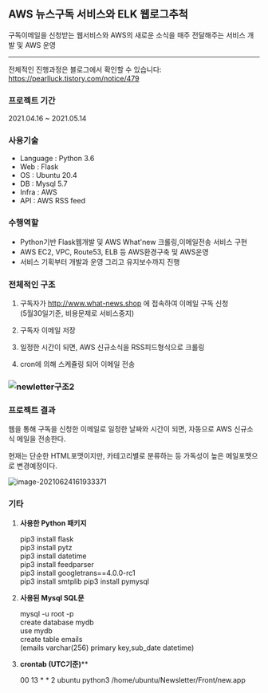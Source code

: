 ## AWS 뉴스구독 서비스와 ELK 웹로그추척

구독이메일을 신청받는 웹서비스와 AWS의 새로운 소식을 매주 전달해주는 서비스 개발 및 AWS 운영
<hr>

전체적인 진행과정은 블로그에서 확인할 수 있습니다: https://pearlluck.tistory.com/notice/479


### 프로젝트 기간

2021.04.16 ~ 2021.05.14


### 사용기술

- Language : Python 3.6 <br>
- Web : Flask <br>
- OS : Ubuntu 20.4  <br>
- DB : Mysql 5.7 <br>
- Infra : AWS<br>
- API : AWS RSS feed

### 수행역할

- Python기반 Flask웹개발 및 AWS What'new 크롤링,이메일전송 서비스 구현
- AWS EC2, VPC, Route53, ELB 등 AWS환경구축 및 AWS운영
- 서비스 기획부터 개발과 운영 그리고 유지보수까지 진행


### 전체적인 구조

1. 구독자가 http://www.what-news.shop 에 접속하여 이메일 구독 신청<br> (5월30일기준, 비용문제로 서비스중지)

2. 구독자 이메일  저장
3. 일정한 시간이 되면, AWS 신규소식을 RSS피드형식으로 크롤링
4. cron에 의해 스케쥴링 되어 이메일 전송

### ![newletter구조2](https://user-images.githubusercontent.com/78723318/118311484-edee3f80-b52a-11eb-848f-43b8bbaf6c9a.PNG)



### 프로젝트 결과

웹을 통해 구독을 신청한 이메일로 일정한 날짜와 시간이 되면, 자동으로 AWS 신규소식 메일을 전송한다.

현재는 단순한 HTML포맷이지만, 카테고리별로 분류하는 등 가독성이 높은 메일포맷으로 변경예정이다.

![image-20210624161933371](https://user-images.githubusercontent.com/78723318/123601604-d812b080-d832-11eb-8036-5921f5a5ccb5.png)



### 기타

1. **사용한 Python 패키지**

   pip3 install flask <br>
   pip3 install pytz <br>
   pip3 install datetime <br>
   pip3 install feedparser <br>
   pip3 install googletrans==4.0.0-rc1 <br>
   pip3 install smtplib
   pip3 install pymysql

2. **사용된 Mysql SQL문**

   mysql -u root -p <br>
   create database mydb <br>
   use mydb <br>
   create table emails <br>
   (emails varchar(256) primary key,sub_date datetime)

3. **crontab (UTC기준)****

   00 13 * * 2 ubuntu python3 /home/ubuntu/Newsletter/Front/new.app
